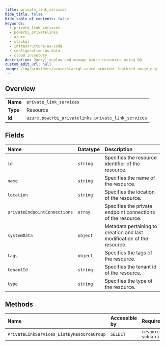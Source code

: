 ```yaml
---
title: private_link_services
hide_title: false
hide_table_of_contents: false
keywords:
  - private_link_services
  - powerbi_privatelinks
  - azure    
  - stackql
  - infrastructure-as-code
  - configuration-as-data
  - cloud inventory
description: Query, deploy and manage Azure resources using SQL
custom_edit_url: null
image: /img/providers/azure/stackql-azure-provider-featured-image.png
---
```

  
    

## Overview
<table><tbody>
<tr><td><b>Name</b></td><td><code>private_link_services</code></td></tr>
<tr><td><b>Type</b></td><td>Resource</td></tr>
<tr><td><b>Id</b></td><td><code>azure.powerbi_privatelinks.private_link_services</code></td></tr>
</tbody></table>

## Fields
| Name | Datatype | Description |
|:-----|:---------|:------------|
| `id` | `string` | Specifies the resource identifier of the resource. |
| `name` | `string` | Specifies the name of the resource. |
| `location` | `string` | Specifies the location of the resource. |
| `privateEndpointConnections` | `array` | Specifies the private endpoint connections of the resource. |
| `systemData` | `object` | Metadata pertaining to creation and last modification of the resource. |
| `tags` | `object` | Specifies the tags of the resource. |
| `tenantId` | `string` | Specifies the tenant id of the resource. |
| `type` | `string` | Specifies the type of the resource. |
## Methods
| Name | Accessible by | Required Params |
|:-----|:--------------|:----------------|
| `PrivateLinkServices_ListByResourceGroup` | `SELECT` | `resourceGroupName, subscriptionId` |
